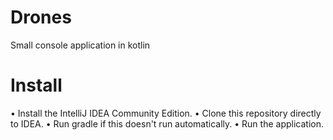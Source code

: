 # Drones
Small console application in kotlin

# Install 
• Install the IntelliJ IDEA Community Edition. 
• Clone this repository directly to IDEA. 
• Run gradle if this doesn't run automatically. 
• Run the application.
